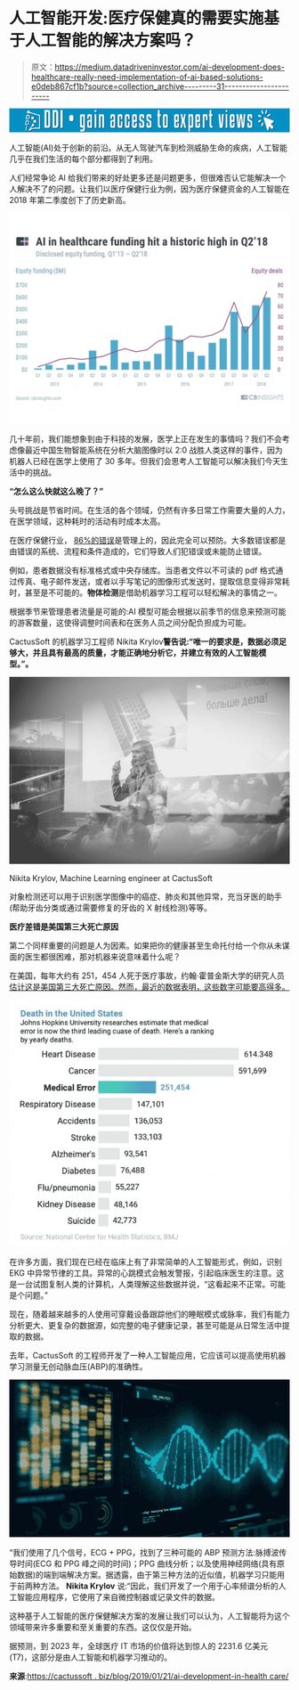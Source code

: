 # 人工智能开发:医疗保健真的需要实施基于人工智能的解决方案吗？

> 原文：<https://medium.datadriveninvestor.com/ai-development-does-healthcare-really-need-implementation-of-ai-based-solutions-e0deb867cf1b?source=collection_archive---------31----------------------->

[![](img/86413979187588e24a9bcdd2b4406eb3.png)](http://www.track.datadriveninvestor.com/1B9E)

人工智能(AI)处于创新的前沿。从无人驾驶汽车到检测威胁生命的疾病，人工智能几乎在我们生活的每个部分都得到了利用。

人们经常争论 AI 给我们带来的好处更多还是问题更多，但很难否认它能解决一个人解决不了的问题。让我们以医疗保健行业为例，因为医疗保健资金的人工智能在 2018 年第二季度创下了历史新高。

![](img/85dd301153ae6f15ec857466d14e763f.png)

几十年前，我们能想象到由于科技的发展，医学上正在发生的事情吗？我们不会考虑像最近中国生物智能系统在分析大脑图像时以 2:0 战胜人类这样的事件，因为机器人已经在医学上使用了 30 多年。但我们会思考人工智能可以解决我们今天生活中的挑战。

**“怎么这么快就这么晚了？”**

头号挑战是节省时间。在生活的各个领域，仍然有许多日常工作需要大量的人力，在医学领域，这种耗时的活动有时成本太高。

在医疗保健行业， [86%的错误](https://www.himss.org/jhim/archive/volume-17-number-1-2003)是管理上的，因此完全可以预防。大多数错误都是由错误的系统、流程和条件造成的，它们导致人们犯错误或未能防止错误。

例如，患者数据没有标准格式或中央存储库。当患者文件以不可读的 pdf 格式通过传真、电子邮件发送，或者以手写笔记的图像形式发送时，提取信息变得非常耗时，甚至是不可能的。**物体检测**是借助机器学习工程可以轻松解决的事情之一。

根据季节来管理患者流量是可能的:AI 模型可能会根据以前季节的信息来预测可能的游客数量，这使得调整时间表和在医务人员之间分配负担成为可能。

CactusSoft 的机器学习工程师 Nikita Krylov**警告说:“唯一的要求是，数据必须足够大，并且具有最高的质量，才能正确地分析它，并建立有效的人工智能模型。”。**

![](img/78d68525fdb84ff26789aeeb60fd6618.png)

Nikita Krylov, Machine Learning engineer at CactusSoft

对象检测还可以用于识别医学图像中的癌症、肺炎和其他异常，充当牙医的助手(帮助牙齿分类或通过需要修复的牙齿的 X 射线检测)等等。

**医疗差错是美国第三大死亡原因**

第二个同样重要的问题是人为因素。如果把你的健康甚至生命托付给一个你从未谋面的医生都很困难，那对机器来说意味着什么呢？

在美国，每年大约有 251，454 人死于医疗事故，约翰·霍普金斯大学的研究人员[估计这是美国第三大死亡原因。然而，最近的数据表明，这些数字可能要高得多。](https://www.psnetwork.org/obstacles-to-patient-safety-2/)

![](img/249f933ca5e4220a37657ba97644f92a.png)

在许多方面，我们现在已经在临床上有了非常简单的人工智能形式，例如，识别 EKG 中异常节律的工具。异常的心跳模式会触发警报，引起临床医生的注意。这是一台试图复制人类的计算机，人类理解这些数据并说，“这看起来不正常。可能是个问题。”

现在，随着越来越多的人使用可穿戴设备跟踪他们的睡眠模式或脉率，我们有能力分析更大、更复杂的数据源，如完整的电子健康记录，甚至可能是从日常生活中提取的数据。

去年，CactusSoft 的工程师开发了一种人工智能应用，它应该可以提高使用机器学习测量无创动脉血压(ABP)的准确性。

![](img/4e3d32acd443ee5b4bef529d2013ef4f.png)

“我们使用了几个信号，ECG + PPG，找到了三种可能的 ABP 预测方法:脉搏波传导时间(ECG 和 PPG 峰之间的时间)；PPG 曲线分析；以及使用神经网络(具有原始数据)的端到端解决方案。据透露，由于第三种方法的近似值，机器学习只能用于前两种方法。 **Nikita Krylov** 说:“因此，我们开发了一个用于心率频谱分析的人工智能应用程序，它使用了来自微控制器或记录文件的数据。

这种基于人工智能的医疗保健解决方案的发展让我们可以认为，人工智能将为这个领域带来许多重要和至关重要的东西。这仅仅是开始。

据预测，到 2023 年，全球医疗 IT 市场的价值将达到惊人的 2231.6 亿美元(T7)，这部分是由人工智能和机器学习推动的。

**来源**:[https://cactussoft . biz/blog/2019/01/21/ai-development-in-health care/](https://cactussoft.biz/blog/2019/01/21/ai-development-in-healthcare/)